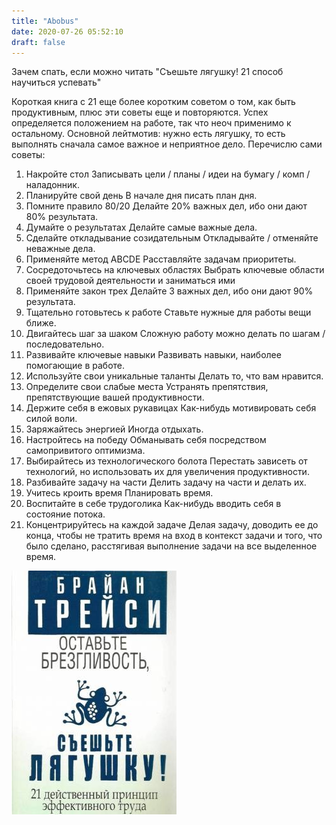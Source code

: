 ```yaml
---
title: "Abobus"
date: 2020-07-26 05:52:10
draft: false
---
```


Зачем спать, если можно читать "Съешьте лягушку! 21 способ научиться успевать"

Короткая книга с 21 еще более коротким советом о том, как быть продуктивным, плюс эти советы еще и повторяются. Успех определяется положением на работе, так что неоч применимо к остальному. Основной лейтмотив: нужно есть лягушку, то есть выполнять сначала самое важное и неприятное дело. Перечислю сами советы:
1. Накройте стол
Записывать цели / планы / идеи на бумагу / комп / наладонник.
2. Планируйте свой день
В начале дня писать план дня.
3. Помните правило 80/20
Делайте 20% важных дел, ибо они дают 80% результата.
4. Думайте о результатах
Делайте самые важные дела.
5. Сделайте откладывание созидательным
Откладывайте / отменяйте неважные дела.
6. Применяйте метод ABCDE
Расставляйте задачам приоритеты.
7. Сосредоточьтесь на ключевых областях
Выбрать ключевые области своей трудовой деятельности и заниматься ими
8. Применяйте закон трех
Делайте 3 важных дел, ибо они дают 90% результата.
9. Тщательно готовьтесь к работе
Ставьте нужные для работы вещи ближе.
10. Двигайтесь шаг за шаком
Сложную работу можно делать по шагам / последовательно.
11. Развивайте ключевые навыки
Развивать навыки, наиболее помогающие в работе.
12. Используйте свои уникальные таланты
Делать то, что вам нравится.
13. Определите свои слабые места
Устранять препятствия, препятствующие вашей продуктивности.
14. Держите себя в ежовых рукавицах
Как-нибудь мотивировать себя силой воли.
15. Заряжайтесь энергией
Иногда отдыхать.
16. Настройтесь на победу
Обманывать себя посредством самопривитого оптимизма.
17. Выбирайтесь из технологического болота
Перестать зависеть от технологий, но использовать их для увеличения продуктивности.
18. Разбивайте задачу на части
Делить задачу на части и делать их.
19. Учитесь кроить время
Планировать время.
20. Воспитайте в себе трудоголика
Как-нибудь вводить себя в состояние потока.
21. Концентрируйтесь на каждой задаче
Делая задачу, доводить ее до конца, чтобы не тратить время на вход в контекст задачи и того, что было сделано, расстягивая выполнение задачи на все выделенное время.

![](/img/vk/beqqBP5-IPs.jpg)
